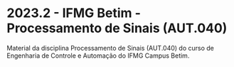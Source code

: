 # 2023.2 - IFMG Betim - Processamento de Sinais (AUT.040)

Material da disciplina Processamento de Sinais (AUT.040) do curso de Engenharia de Controle e Automação do IFMG Campus Betim.

